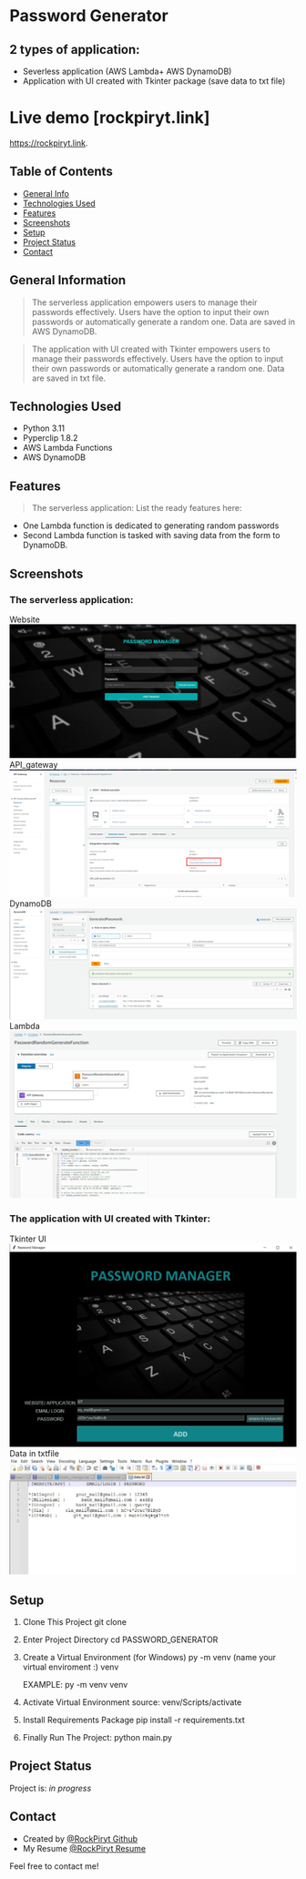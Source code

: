 # Password Generator
## 2 types of application: 
- Severless application (AWS Lambda+ AWS DynamoDB)
- Application with UI created with Tkinter package (save data to txt file)

# Live demo [rockpiryt.link]
https://rockpiryt.link.

## Table of Contents
* [General Info](#general-information)
* [Technologies Used](#technologies-used)
* [Features](#features)
* [Screenshots](#screenshots)
* [Setup](#setup)
* [Project Status](#project-status)
* [Contact](#contact)


## General Information

> The serverless application empowers users to manage their passwords effectively. Users have the option to input their own passwords or automatically generate a random one. Data are saved in AWS DynamoDB.


> The application with UI created with Tkinter empowers users to manage their passwords effectively. Users have the option to input their own passwords or automatically generate a random one. Data are saved in txt file.


## Technologies Used
- Python 3.11
- Pyperclip 1.8.2
- AWS Lambda Functions
- AWS DynamoDB


## Features
> The serverless application:
List the ready features here:
- One Lambda function is dedicated to generating random passwords
- Second Lambda function is tasked with saving data from the form to DynamoDB.


## Screenshots
### The serverless application:
Website
![Website](./documentation/AWS_files/password_website_preview.jpeg)
API_gateway
![API_gateway](./documentation/AWS_files/API_Gateway.jpeg)
DynamoDB
![DynamoDB](./documentation/AWS_files/DynamoDB.jpeg)
Lambda
![lambda](./documentation/AWS_files/lambda.jpeg)


### The application with UI created with Tkinter:
Tkinter UI
![Tkinter](./documentation/Tkinter_files/preview_app.jpg)
Data in txtfile
![TXT file](./documentation/Tkinter_files/data_file_preview.jpg)

## Setup
1. Clone This Project git clone
2. Enter Project Directory cd PASSWORD_GENERATOR
3. Create a Virtual Environment (for Windows) py -m venv (name your virtual enviroment :) venv

   EXAMPLE: py -m venv venv
4. Activate Virtual Environment source: venv/Scripts/activate
5. Install Requirements Package pip install -r requirements.txt
6. Finally Run The Project: python main.py

## Project Status
Project is: _in progress_ 

## Contact
- Created by [@RockPiryt Github](https://github.com/RockPiryt)
- My Resume [@RockPiryt Resume](https://paulinakimak.com)

Feel free to contact me!




